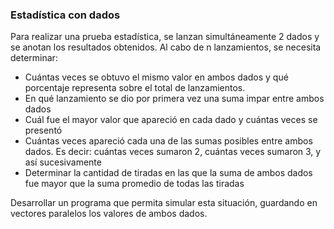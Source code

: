 ### Estadística con dados

Para realizar una prueba estadística, se lanzan simultáneamente 2 dados y se anotan los resultados obtenidos. Al cabo de n lanzamientos, se necesita determinar:

* Cuántas veces se obtuvo el mismo valor en ambos dados y qué porcentaje representa sobre el total de lanzamientos.
* En qué lanzamiento se dio por primera vez una suma impar entre ambos dados
* Cuál fue el mayor valor que apareció en cada dado y cuántas veces se presentó
* Cuántas veces apareció cada una de las sumas posibles entre ambos dados. Es decir: cuántas veces sumaron 2, cuántas veces sumaron 3, y así sucesivamente
* Determinar la cantidad de tiradas en las que la suma de ambos dados fue mayor que la suma promedio de todas las tiradas

Desarrollar un programa que permita simular esta situación, guardando en vectores paralelos los valores de ambos dados.